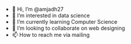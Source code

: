 - 👋 Hi, I’m @amjadh27
- 👀 I’m interested in data science
- 🌱 I’m currently learning Computer Science
- 💞️ I’m looking to collaborate on web designing
- 📫 How to reach me via mailing

<!---
amjadh27/amjadh27 is a ✨ special ✨ repository because its `README.md` (this file) appears on your GitHub profile.
You can click the Preview link to take a look at your changes.
--->
